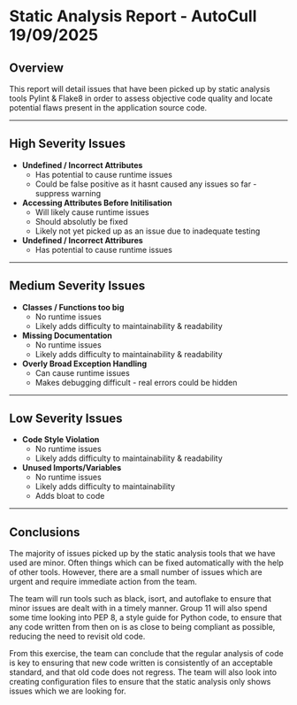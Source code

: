 # Static Analysis Report - AutoCull 19/09/2025


## Overview
This report will detail issues that have been picked up by static analysis tools Pylint & Flake8 in order to assess objective code quality and locate potential flaws present in the application source code. 

---

## High Severity Issues
- **Undefined / Incorrect Attributes**  
  - Has potential to cause runtime issues
  - Could be false positive as it hasnt caused any issues so far - suppress warning
- **Accessing Attributes Before Initilisation**  
  - Will likely cause runtime issues
  - Should absolutly be fixed
  - Likely not yet picked up as an issue due to inadequate testing
- **Undefined / Incorrect Attribures**  
  - Has potential to cause runtime issues

---

## Medium Severity Issues
- **Classes / Functions too big**  
  - No runtime issues
  - Likely adds difficulty to maintainability & readability
- **Missing Documentation**  
  - No runtime issues
  - Likely adds difficulty to maintainability & readability
- **Overly Broad Exception Handling**  
  - Can cause runtime issues
  - Makes debugging difficult - real errors could be hidden

---

## Low Severity Issues
- **Code Style Violation**  
  - No runtime issues
  - Likely adds difficulty to maintainability & readability
- **Unused Imports/Variables**  
  - No runtime issues
  - Likely adds difficulty to maintainability
  - Adds bloat to code

---

## Conclusions
The majority of issues picked up by the static analysis tools that we have used are minor. Often things which can be fixed automatically with the help of other tools. However, there are a small number of issues which are urgent and require immediate action from the team. 

The team will run tools such as black, isort, and autoflake to ensure that minor issues are dealt with in a timely manner. Group 11 will also spend some time looking into PEP 8, a style guide for Python code, to ensure that any code written from then on is as close to being compliant as possible, reducing the need to revisit old code.

From this exercise, the team can conclude that the regular analysis of code is key to ensuring that new code written is consistently of an acceptable standard, and that old code does not regress. The team will also look into creating configuration files to ensure that the static analysis only shows issues which we are looking for. 

